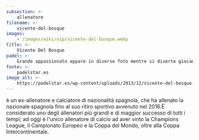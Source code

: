 ```yaml
---
subsection: >-
    allenatore
filename: >-
    vicente-del-bosque
images:
    - /images/wiki/vip/vicente-del-bosque.webp
title: >-
    Vicente Del Bosque
padel: >-
    Grande appassionato appare in diverse foto mentre si diverte giocando a padel. Oltre a giocare con gli amici per divertimento prende lezioni per migliorare il suo gioco.
fonte: >-
    padelstar.es
image_alt: >-
    https://padelstar.es/wp-content/uploads/2013/12/vicente-del-bosque-jugando-al-padel-1.jpg
---
```

è un ex-allenatore e calciatore di nazionalità spagnola, che ha allenato la nazionale spagnola fino al suo ritiro sportivo avvenuto nel 2016.È considerato uno degli allenatori più grandi e di maggior successo di tutti i tempi; ad oggi è l'unico allenatore di calcio ad aver vinto la Champions League, il Campionato Europeo e la Coppa del Mondo, oltre alla Coppa Intercontinentale.